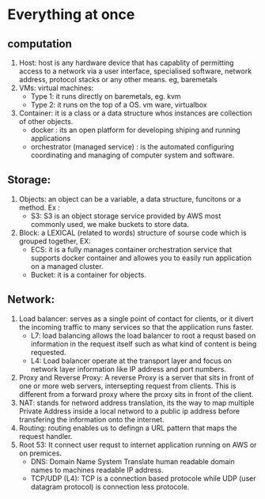 # Everything at once
## computation
  1. Host: host is any hardware device that has capablity of permitting access to a network via a user interface, specialised software, network address, protocol stacks or any other means. eg, baremetals
  2. VMs: virtual machines:
      - Type 1: it runs directly on baremetals, eg. kvm
      - Type 2: it runs on the top of a OS. vm ware, virtualbox
  3. Container: it is a class or a data structure whos instances are collection of other objects.
      - docker : its an open platform for developing shiping and running applications
      - orchestrator (managed service) : is the automated configuring coordinating and managing of computer system and software.
    
## Storage:
  1. Objects: an object can be a variable, a data structure, funcitons or a method. Ex :
       - S3: S3 is an object storage service provided by AWS most commonly used, we  make buckets to store data.
  2. Block: a LEXICAL (related to words) structure of sourse code which is grouped together, EX:
       - ECS: it is a fully manages container orchestration service that supports docker container and allowes you to easily run application on a managed cluster.
       - Bucket: it is a container for objects.
## Network:
  1. Load balancer: serves as a single point of contact for clients, or it divert the incoming traffic to many services so that the application runs faster.
       - L7: load balancing allows the load balancer to root a requst based on information in the request itself such as what kind of content is being requested.
       - L4: Load balancer operate at the transport layer and focus on network layer information like IP address and port numbers.
  2. Proxy and Reverse Proxy: A reverse Proxy is a server that sits in front of one or more web servers, intersepting request from clients. This is different from a forward proxy where the proxy sits in front of       the client.
  3. NAT: stands for netword address translation, its the way to map multiple Private Address inside a local netword to a public ip address before transfering the information onto the internet.
  4. Routing: routing enables us to defingn a URL pattern that maps the request handler.
  5. Root 53: It connect user requst to internet application running on AWS or on premices.
       - DNS:  Domain Name System Translate human readable domain names to machines readable IP address.
       - TCP/UDP (L4): TCP  is a connection based protocole while UDP (user datagram protocol) is connection less protocole. 

